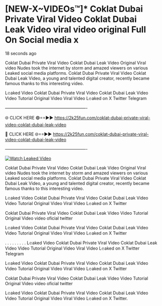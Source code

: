 # [NEW-X~VIDEOs™]* Coklat Dubai Private Viral Video Coklat Dubai Leak Video viral video original Full On Social media x

18 seconds ago

Coklat Dubai Private Viral Video Coklat Dubai Leak Video Original Viral video Nudes took the internet by storm and amazed viewers on various Leaked social media platforms. Coklat Dubai Private Viral Video Coklat Dubai Leak Video, a young and talented digital creator, recently became famous thanks to this interesting video.

L𝚎aked Video Coklat Dubai Private Viral Video Coklat Dubai Leak Video Video Tutorial Original Video Viral Video L𝚎aked on X Twitter Telegram

———————————————————-

🌐 CLICK HERE 🟢==►► https://2k25fun.com/coklat-dubai-private-viral-video-coklat-dubai-leak-video

🔴 CLICK HERE 🌐==►► https://2k25fun.com/coklat-dubai-private-viral-video-coklat-dubai-leak-video

———————————————————-

[![Watch Leaked Video](https://miro.medium.com/v2/resize:fit:828/format:webp/1*cilzJN44JGOrTw9NJCrNHA.gif "Watch Leaked Video")](https://2k25fun.com/coklat-dubai-private-viral-video-coklat-dubai-leak-video)

Coklat Dubai Private Viral Video Coklat Dubai Leak Video Original Viral video Nudes took the internet by storm and amazed viewers on various Leaked social media platforms. Coklat Dubai Private Viral Video Coklat Dubai Leak Video, a young and talented digital creator, recently became famous thanks to this interesting video.

L𝚎aked Video Coklat Dubai Private Viral Video Coklat Dubai Leak Video Video Tutorial Original Video Viral Video L𝚎aked on X Twitter

Coklat Dubai Private Viral Video Coklat Dubai Leak Video Video Tutorial Original Video video oficial twitter

L𝚎aked Video Coklat Dubai Private Viral Video Coklat Dubai Leak Video Video Tutorial Original Video Viral Video L𝚎aked on X Twitter

. . . . . . . . . L𝚎aked Video Coklat Dubai Private Viral Video Coklat Dubai Leak Video Video Tutorial Original Video Viral Video L𝚎aked on X Twitter Telegram

L𝚎aked Video Coklat Dubai Private Viral Video Coklat Dubai Leak Video Video Tutorial Original Video Viral Video L𝚎aked on X Twitter

Coklat Dubai Private Viral Video Coklat Dubai Leak Video Video Tutorial Original Video video oficial twitter

L𝚎aked Video Coklat Dubai Private Viral Video Coklat Dubai Leak Video Video Tutorial Original Video Viral Video L𝚎aked on X Twitter.